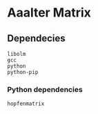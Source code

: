# Aaalter Matrix

## Dependecies

```
libolm
gcc
python
python-pip
```

### Python dependencies

```
hopfenmatrix
```

